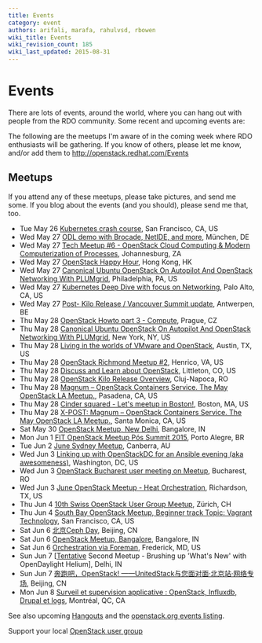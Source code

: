 ```yaml
---
title: Events
category: event
authors: arifali, marafa, rahulvsd, rbowen
wiki_title: Events
wiki_revision_count: 185
wiki_last_updated: 2015-08-31
---
```


# Events

There are lots of events, around the world, where you can hang out with people from the RDO community. Some recent and upcoming events are:

The following are the meetups I'm aware of in the coming week where RDO enthusiasts will be gathering. If you know of others, please let me know, and/or add them to <http://openstack.redhat.com/Events>

## Meetups

If you attend any of these meetups, please take pictures, and send me some. If you blog about the events (and you should), please send me that, too.

*   Tue May 26 [Kubernetes crash course](http://www.meetup.com/CloudOps/events/222325221/), San Francisco, CA, US
*   Wed May 27 [ODL demo with Brocade, NetIDE, and more](http://www.meetup.com/OpenDaylight-Munich/events/221859808/), München, DE
*   Wed May 27 [Tech Meetup #6 - OpenStack Cloud Computing & Modern Computerization of Processes](http://www.meetup.com/Software-Arkitex-Tech-Hub/events/222136965/), Johannesburg, ZA
*   Wed May 27 [OpenStack Happy Hour](http://www.meetup.com/Hong-Kong-OpenStack-User-Group/events/222469689/), Hong Kong, HK
*   Wed May 27 [Canonical Ubuntu OpenStack On Autopilot And OpenStack Networking With PLUMgrid](http://www.meetup.com/Philly-OpenStack-Meetup-Group/events/222031821/), Philadelphia, PA, US
*   Wed May 27 [Kubernetes Deep Dive with focus on Networking](http://www.meetup.com/Docker-Networking/events/222326433/), Palo Alto, CA, US
*   Wed May 27 [Post- Kilo Release / Vancouver Summit update](http://www.meetup.com/OpenStack-Belgium-Meetup/events/222066330/), Antwerpen, BE
*   Thu May 28 [OpenStack Howto part 3 - Compute](http://www.meetup.com/OpenStack-Czech-User-Group-Meetup/events/221143233/), Prague, CZ
*   Thu May 28 [Canonical Ubuntu OpenStack On Autopilot And OpenStack Networking With PLUMgrid](http://www.meetup.com/OpenStack-New-York-Meetup/events/222031689/), New York, NY, US
*   Thu May 28 [Living in the worlds of VMware and OpenStack](http://www.meetup.com/OpenStack-Austin/events/222011721/), Austin, TX, US
*   Thu May 28 [OpenStack Richmond Meetup #2](http://www.meetup.com/OpenStack-Richmond/events/222172145/), Henrico, VA, US
*   Thu May 28 [Discuss and Learn about OpenStack](http://www.meetup.com/OpenStack-Denver/events/221977399/), Littleton, CO, US
*   Thu May 28 [OpenStack Kilo Release Overview](http://www.meetup.com/OpenStack-Cluj/events/221754372/), Cluj-Napoca, RO
*   Thu May 28 [Magnum – OpenStack Containers Service. The May OpenStack LA Meetup.](http://www.meetup.com/OpenStack-LA/events/222333079/), Pasadena, CA, US
*   Thu May 28 [Cinder squared - Let's meetup in Boston!](http://www.meetup.com/Openstack-Boston/events/221102308/), Boston, MA, US
*   Thu May 28 [X-POST: Magnum – OpenStack Containers Service. The May OpenStack LA Meetup.](http://www.meetup.com/Docker-Los-Angeles/events/222742621/), Santa Monica, CA, US
*   Sat May 30 [OpenStack Meetup, New Delhi](http://www.meetup.com/Indian-OpenStack-User-Group/events/222413310/), Bangalore, IN
*   Mon Jun 1 [FIT OpenStack Meetup Pós Summit 2015](http://www.meetup.com/Openstack-Brasil/events/198832642/), Porto Alegre, BR
*   Tue Jun 2 [June Sydney Meetup](http://www.meetup.com/Australian-OpenStack-User-Group/events/220202298/), Canberra, AU
*   Wed Jun 3 [Linking up with OpenStackDC for an Ansible evening (aka awesomeness)](http://www.meetup.com/Ansible-DC/events/221900808/), Washington, DC, US
*   Wed Jun 3 [OpenStack Bucharest user meeting on Meetup](http://www.meetup.com/OpenStack-Bucharest-Romania-Meetup/events/221522734/), Bucharest, RO
*   Wed Jun 3 [June OpenStack Meetup - Heat Orchestration](http://www.meetup.com/OpenStack-DFW/events/218265542/), Richardson, TX, US
*   Thu Jun 4 [10th Swiss OpenStack User Group Meetup](http://www.meetup.com/openstack-ch/events/221496754/), Zürich, CH
*   Thu Jun 4 [South Bay OpenStack Meetup, Beginner track Topic: Vagrant Technology](http://www.meetup.com/openstack/events/214328752/), San Francisco, CA, US
*   Sat Jun 6 [北京Ceph Day](http://www.meetup.com/China-Ceph/events/222392105/), Beijing, CN
*   Sat Jun 6 [OpenStack Meetup, Bangalore](http://www.meetup.com/Indian-OpenStack-User-Group/events/222125182/), Bangalore, IN
*   Sat Jun 6 [Orchestration via Foreman](http://www.meetup.com/KeyLUG/events/221620901/), Frederick, MD, US
*   Sun Jun 7 [[Tentative](http://www.meetup.com/SDN-OpenDayLight-Delhi-User-Group/events/220502628/) Second Meetup - Brushing up 'What's New' with OpenDaylight Helium], Delhi, IN
*   Sun Jun 7 [奔跑吧，OpenStack! ——UnitedStack与您⾯对⾯·北京站·网络专场](http://www.meetup.com/China-OpenStack-User-Group/events/222778931/), Beijing, CN
*   Mon Jun 8 [Surveil et supervision applicative : OpenStack, Influxdb, Drupal et logs](http://www.meetup.com/Montreal-Monitoring/events/222695359/), Montréal, QC, CA

See also upcoming [Hangouts](Hangouts) and the [openstack.org events listing](http://www.openstack.org/community/events/).

Support your local [OpenStack user group](https://wiki.openstack.org/wiki/OpenStack_User_Groups)
